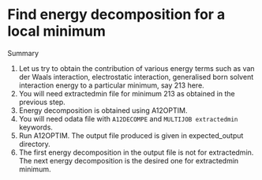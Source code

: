 # Find energy decomposition for a local minimum                              

Summary
1. Let us try to obtain the contribution of various energy terms such as
van der Waals interaction, electrostatic interaction, generalised born solvent
interaction energy to a particular minimum, say 213 here.
2. You will need extractedmin file for minimum 213 as obtained in the previous step.
3. Energy decomposition is obtained using A12OPTIM.
4. You will need odata file with `A12DECOMPE` and `MULTIJOB extractedmin` keywords.
5. Run A12OPTIM. The output file produced is given in expected_output directory.
6. The first energy decomposition in the output file is not for extractedmin. The
next energy decomposition is the desired one for extractedmin minimum.
